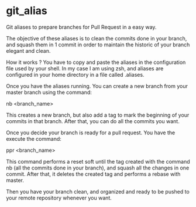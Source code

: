 # git_alias
Git aliases to prepare branches for Pull Request in a easy way.

The objective of these aliases is to clean the commits done in your branch, and squash them in 1 commit in order to maintain 
the historic of your branch elegant and clean.

How it works ?
You have to copy and paste the aliases in the configuration file used by your shell. In my case I am using zsh, and aliases are
configured in your home directory in a file called .aliases.

Once you have the aliases running. You can create a new branch from your master branch using the command:

nb <branch_name>

This creates a new branch, but also add a tag to mark the beginning of your commits in that branch. After that, you can do all
the commits you want.

Once you decide your branch is ready for a pull request. You have the execute the command:

ppr <branch_name> <final message for the commit>

This command performs a reset soft until the tag created with the command nb (all the commits done in your branch), and squash 
all the changes in one commit. After that, it deletes the created tag and performs a rebase with master.

Then you have your branch clean, and organized and ready to be pushed to your remote repository whenever you want.
